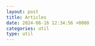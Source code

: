 ```yaml
---
layout: post
title: Articles
date: 2024-06-16 12:34:56 +0000
categories: util
type: util
---
```

<div class="util">
    <ul id="list">
    </ul>
</div>
<script src="/js/articles.js"></script>
